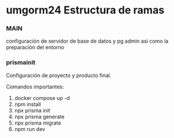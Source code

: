 # umgorm24 Estructura de ramas
### MAIN 
configuración de servidor de base de datos y pg admin asi como la preparación del entorno

### prismainit 
Configuración de proyecto y producto final.

Comandos importantes:
1. docker compose up -d 
2. npm install 
3. npx prisma init
4. npx prisma generate
5. npx prisma migrate
6. npm run dev






